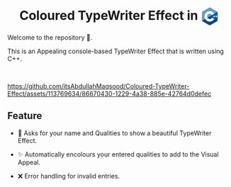 <h1 align="center" >Coloured TypeWriter Effect in <img align="center" src="https://raw.githubusercontent.com/devicons/devicon/master/icons/cplusplus/cplusplus-original.svg" alt="cplusplus" width="40" height="40"/></h1>
<p>Welcome to the repository 👋.</p>
<p>This is an Appealing console-based TypeWriter Effect that is written using C++.</p>

<br>

https://github.com/itsAbdullahMaqsood/Coloured-TypeWriter-Effect/assets/113769634/86670430-1229-4a38-885e-42764d0defec



<h2>Feature</h2>
<ul>
    <li><p>🤩 Asks for your name and Qualities to show a beautiful TypeWriter Effect.</p></li>
    <li><p>✨ Automatically encolours your entered qualities to add to the Visual Appeal.</p></li>
    <li><p>❌ Error handling for invalid entries.</p></li>
</ul>

